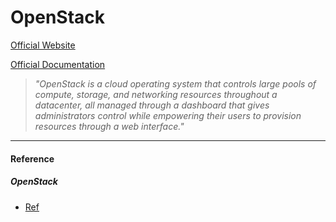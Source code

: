 # OpenStack

[Official Website](https://www.openstack.org/)

[Official Documentation](https://docs.openstack.org/)

> *"OpenStack is a cloud operating system that controls large pools of compute, storage, and networking resources throughout a datacenter, all managed through a dashboard that gives administrators control while empowering their users to provision resources through a web interface."*

---

#### Reference

##### OpenStack

- [Ref]()